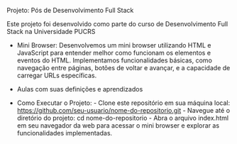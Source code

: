 Projeto: Pós de Desenvolvimento Full Stack

Este projeto foi desenvolvido como parte do curso de Desenvolvimento Full Stack na Universidade PUCRS

- Mini Browser:
    Desenvolvemos um mini browser utilizando HTML e JavaScript para entender melhor como funcionam os elementos e eventos do HTML.
    Implementamos funcionalidades básicas, como navegação entre páginas, botões de voltar e avançar, e a capacidade de carregar URLs específicas.

- Aulas com suas definições e aprendizados


- Como Executar o Projeto:
      - Clone este repositório em sua máquina local: https://github.com/seu-usuario/nome-do-repositorio.git
      - Navegue até o diretório do projeto: cd nome-do-repositorio
      - Abra o arquivo index.html em seu navegador da web para acessar o mini browser e explorar as funcionalidades implementadas.
 
